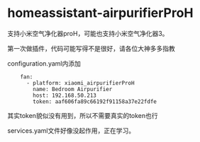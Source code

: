 # homeassistant-airpurifierProH

支持小米空气净化器proH，可能也支持小米空气净化器3。

第一次做插件，代码可能写得不是很好，请各位大神多多指教

configuration.yaml内添加
```shell
    fan:
      - platform: xiaomi_airpurifierProH
        name: Bedroom Airpurifier
        host: 192.168.50.213
        token: aaf606fa89c66192f91158a37e22fdfe
```
其实token貌似没有用到，所以不需要真实的token也行

services.yaml文件好像没起作用，正在学习。
